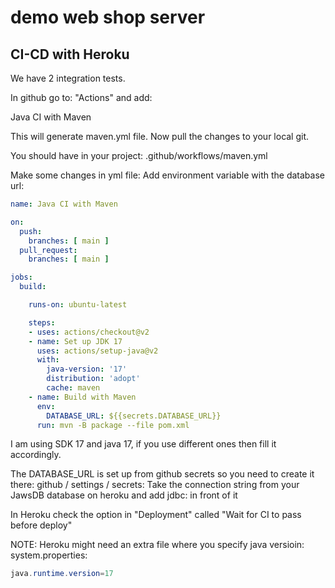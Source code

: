# demo web shop server

## CI-CD with Heroku

We have 2 integration tests.

In github go to: "Actions" and add:

Java CI with Maven

This will generate maven.yml file. Now pull the changes to your local git.

You should have in your project: .github/workflows/maven.yml

Make some changes in yml file:
Add environment variable with the database url:

```yml
name: Java CI with Maven

on:
  push:
    branches: [ main ]
  pull_request:
    branches: [ main ]

jobs:
  build:

    runs-on: ubuntu-latest

    steps:
    - uses: actions/checkout@v2
    - name: Set up JDK 17
      uses: actions/setup-java@v2
      with:
        java-version: '17'
        distribution: 'adopt'
        cache: maven
    - name: Build with Maven
      env:
        DATABASE_URL: ${{secrets.DATABASE_URL}}
      run: mvn -B package --file pom.xml
```

I am using SDK 17 and java 17, if you use different ones then fill it accordingly.

The DATABASE_URL is set up from github secrets so you need to create it there:
github / settings / secrets:
Take the connection string from your JawsDB database on heroku and add jdbc: in front of it

In Heroku check the option in "Deployment" called "Wait for CI to pass before deploy"

NOTE: Heroku might need an extra file where you specify java versioin: system.properties:

```java
java.runtime.version=17
```